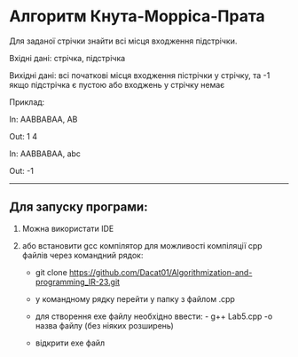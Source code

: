 # Алгоритм Кнута-Морріса-Прата

Для заданої стрічки знайти всі місця входження підстрічки. 	


Вхідні дані:
	стрічка, підстрічка

Вихідні дані:
	всі початкові місця входження пістрічки у стрічку, та -1 якщо підстрічка є пустою або входжень у стрічку немає
	
	
Приклад:

In:
AABBABAA, AB

Out:
1 4


In:
AABBABAA, abc

Out:
-1

---------------------------------------------------

## Для запуску програми:

1) Можна використати IDE 
2) або встановити  gcc компілятор для можливості компіляції cpp файлів через командний рядок:

	- git clone https://github.com/Dacat01/Algorithmization-and-programming_IR-23.git

	- у командному рядку перейти у папку з файлом .cpp

	- для створення exe файлу необхідно ввести: - g++ Lab5.cpp -o назва файлу (без ніяких розширень)
	
	- відкрити exe файл


